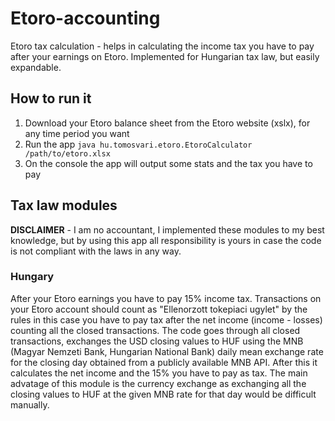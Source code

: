 # Etoro-accounting
Etoro tax calculation - helps in calculating the income tax you have to pay after your earnings on Etoro. Implemented for Hungarian tax law, but easily expandable.

## How to run it
1. Download your Etoro balance sheet from the Etoro website (xslx), for any time period you want
2. Run the app ```java hu.tomosvari.etoro.EtoroCalculator /path/to/etoro.xlsx```
3. On the console the app will output some stats and the tax you have to pay

## Tax law modules

**DISCLAIMER** - I am no accountant, I implemented these modules to my best knowledge, but by using this app all responsibility is yours in case the code is not compliant with the laws in any way.

### Hungary

After your Etoro earnings you have to pay 15% income tax. Transactions on your Etoro account should count as "Ellenorzott tokepiaci ugylet" by the rules in this case you have to pay tax after the net income (income - losses) counting all the closed transactions. The code goes through all closed transactions, exchanges the USD closing values to HUF using the MNB (Magyar Nemzeti Bank, Hungarian National Bank) daily mean exchange rate for the closing day obtained from a publicly available MNB API. After this it calculates the net income and the 15% you have to pay as tax. The main advatage of this module is the currency exchange as exchanging all the closing values to HUF at the given MNB rate for that day would be difficult manually.
